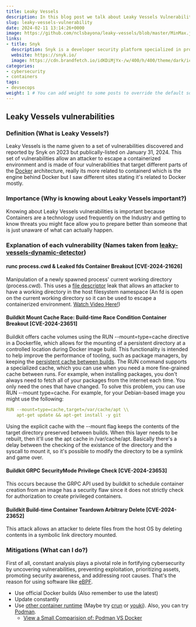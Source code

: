 ```yaml
---
title: Leaky Vessels
description: In this blog post we talk about Leaky Vessels Vulnerabilities recently discovered by Snyk.
slug: leaky-vessels-vulnerability
date: 2024-02-11 13:14:26+0000
image: https://github.com/nclsbayona/leaky-vessels/blob/master/MinMax.jpg?raw=true
links:
- title: Snyk
  description: Snyk is a developer security platform specialized in providing security solutions for custom developed code, open-source libraries and cloud infrastructure 
  website: https://snyk.io/
  image: https://cdn.brandfetch.io/idKDiMjYx-/w/400/h/400/theme/dark/icon.jpeg?c=1bx1740834566102id64Mup7acHupSSQI2&amp;t=1737035043365
categories:
- cybersecurity
- containers
tags:
- devsecops
weight: 1 # You can add weight to some posts to override the default sorting (date descending)
---
```


## Leaky Vessels vulnerabilities

### Definition (What is Leaky Vessels?)

Leaky Vessels is the name given to a set of vulnerabilities discovered and reported by Snyk on 2023 but publically-listed on January 31, 2024. This set of vulnerabilities allow an attacker to escape a containerized environment and is made of four vulnerabilities that target different parts of the [Docker](https://docker.io) architecture, really its more related to containerd which is the engine behind Docker but I saw different sites stating it's related to Docker mostly.

### Importance (Why is knowing about Leaky Vessels important?)

Knowing about Leaky Vessels vulnerabilities is important because Containers are a technology used frequently on the Industry and getting to know threats you might face allow you to prepare better than someone that is just unaware of what can actually happen.

### Explanation of each vulnerability (Names taken from [leaky-vessels-dynamic-detector](https://github.com/snyk/leaky-vessels-dynamic-detector))

#### runc process.cwd & Leaked fds Container Breakout [CVE-2024-21626]

Manipulation of a newly spawned process' current working directory (process.cwd). This uses a [file descriptor](https://www.golinuxcloud.com/linux-file-descriptors/) leak that allows an attacker to have a working directory in the host filesystem namespace (An fd is open on the current working directory so it can be used to escape a containerized environment. [Watch Video Here!](https://youtu.be/YuWvmQ9WIhw))

#### Buildkit Mount Cache Race: Build-time Race Condition Container Breakout [CVE-2024-23651]

Buildkit offers cache volumes using the RUN --mount=type=cache directive in a Dockerfile, which allows for the mounting of a persistent directory at a controlled location during Docker image build. This functionality is intended to help improve the performance of tooling, such as package managers, by keeping the [persistent cache between builds](https://snyk.io/blog/cve-2024-23651-docker-buildkit-mount-cache-race/). The RUN command supports a specialized cache, which you can use when you need a more fine-grained cache between runs. For example, when installing packages, you don't always need to fetch all of your packages from the internet each time. You only need the ones that have changed. To solve this problem, you can use RUN --mount type=cache. For example, for your Debian-based image you might use the following:

```yaml
RUN --mount=type=cache,target=/var/cache/apt \\
    apt-get update && apt-get install -y git
```

Using the explicit cache with the --mount flag keeps the contents of the target directory preserved between builds. When this layer needs to be rebuilt, then it'll use the apt cache in /var/cache/apt. Basically there's a delay between the checking of the existance of the directory and the syscall to mount it, so it's possible to modify the directory to be a symlink and game over.  

#### Buildkit GRPC SecurityMode Privilege Check [CVE-2024-23653]

This occurs because the GRPC API used by buildkit to schedule container creation from an image has a security flaw since it does not strictly check for authorization to create privileged containers.  

#### Buildkit Build-time Container Teardown Arbitrary Delete [CVE-2024-23652]

This attack allows an attacker to delete files from the host OS by deleting contents in a symbolic link directory mounted.

### Mitigations (What can I do?)

First of all, constant analysis plays a pivotal role in fortifying cybersecurity by uncovering vulnerabilities, preventing exploitation, prioritizing assets, promoting security awareness, and addressing root causes. That's the reason for using software like [eBPF](https://ebpf.io).

* Use official Docker builds (Also remember to use the latest)
* Update constantly
* Use [other container runtime](https://docs.docker.com/engine/alternative-runtimes/) (Maybe try [crun](https://github.com/containers/crun) or [youki](https://github.com/containers/youki)). Also, you can try [Podman](https://podman.io).
  * [View a Small Comparision of: Podman VS Docker](https://github.com/nclsbayona/leaky-vessels/blob/master/podman-vs-docker.png?raw=true)
  